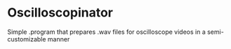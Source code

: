 # Oscilloscopinator
Simple .program that prepares .wav files for oscilloscope videos in a semi-customizable manner 
